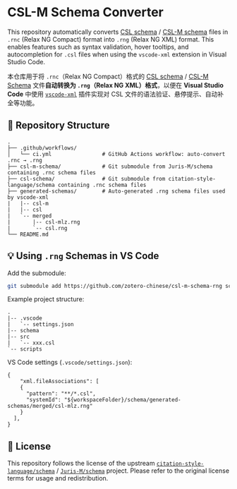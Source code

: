 
# CSL-M Schema Converter

This repository automatically converts [CSL schema](https://github.com/citation-style-language/schema) / [CSL-M schema](https://github.com/Juris-M/schema) files in `.rnc` (Relax NG Compact) format into `.rng` (Relax NG XML) format. This enables features such as syntax validation, hover tooltips, and autocompletion for `.csl` files when using the `vscode-xml` extension in Visual Studio Code.

本仓库用于将 `.rnc`（Relax NG Compact）格式的 [CSL schema](https://github.com/citation-style-language/schema) / [CSL-M Schema](https://github.com/Juris-M/schema) 文件**自动转换为 `.rng`（Relax NG XML）格式**，以便在 **Visual Studio Code** 中使用 [`vscode-xml`](https://marketplace.visualstudio.com/items?itemName=redhat.vscode-xml) 插件实现对 CSL 文件的语法验证、悬停提示、自动补全等功能。

## 📌 Repository Structure

```plain
.
├── .github/workflows/
│   └── ci.yml                # GitHub Actions workflow: auto-convert .rnc → .rng
├── csl-m-schema/             # Git submodule from Juris-M/schema containing .rnc schema files
├── csl-schema/               # Git submodule from citation-style-language/schema containing .rnc schema files
├── generated-schemas/        # Auto-generated .rng schema files used by vscode-xml
|   |-- csl-m
|   |-- csl
|   `-- merged
|       |-- csl-mlz.rng
|       `-- csl.rng
└── README.md
```

## 💡 Using `.rng` Schemas in VS Code

Add the submodule:

```bash
git submodule add https://github.com/zotero-chinese/csl-m-schema-rng schema
```

Example project structure:

```plain
.
|-- .vscode
|   `-- settings.json
|-- schema
|-- src
|   `-- xxx.csl
`-- scripts
```

VS Code settings (`.vscode/settings.json`):

```json5
{
    "xml.fileAssociations": [
    {
      "pattern": "**/*.csl",
      "systemId": "${workspaceFolder}/schema/generated-schemas/merged/csl-mlz.rng"
    }
  ],
}
```

## 📝 License

This repository follows the license of the upstream [`citation-style-language/schema`](https://github.com/citation-style-language/schema) / [`Juris-M/schema`](https://github.com/Juris-M/schema) project. Please refer to the original license terms for usage and redistribution.
